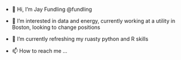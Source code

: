 - 👋 Hi, I’m Jay Fundling @fundling
- 👀 I’m interested in data and energy, currently working at a utility in Boston, looking to change positions
- 🌱 I’m currently refreshing my ruasty python and R skills

- 📫 How to reach me ...

<!---
fundling/fundling is a ✨ special ✨ repository because its `README.md` (this file) appears on your GitHub profile.
You can click the Preview link to take a look at your changes.
--->
